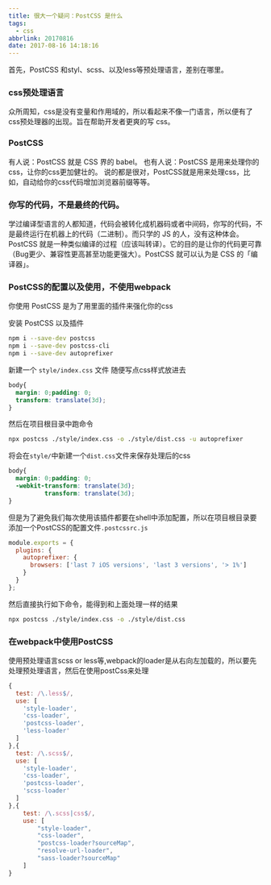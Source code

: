 ```yaml
---
title: 很大一个疑问：PostCSS 是什么
tags:
  - css
abbrlink: 20170816
date: 2017-08-16 14:18:16
---
```


首先，PostCSS 和styl、scss、以及less等预处理语言，差别在哪里。

### css预处理语言

众所周知，css是没有变量和作用域的，所以看起来不像一门语言，所以便有了css预处理器的出现。旨在帮助开发者更爽的写 css。

### PostCSS

有人说：PostCSS 就是 CSS 界的 babel。
也有人说：PostCSS 是用来处理你的css，让你的css更加健壮的。
说的都是很对，PostCSS就是用来处理css，比如，自动给你的css代码增加浏览器前缀等等。

### 你写的代码，不是最终的代码。

学过编译型语言的人都知道，代码会被转化成机器码或者中间码，你写的代码，不是最终运行在机器上的代码（二进制）。而只学的 JS 的人，没有这种体会。PostCSS 就是一种类似编译的过程（应该叫转译）。它的目的是让你的代码更可靠（Bug更少、兼容性更高甚至功能更强大）。PostCSS 就可以认为是 CSS 的「编译器」。


### PostCSS的配置以及使用，不使用webpack

你使用 PostCSS 是为了用里面的插件来强化你的css

安装 PostCSS 以及插件

```bash
npm i --save-dev postcss
npm i --save-dev postcss-cli
npm i --save-dev autoprefixer
```

新建一个 `style/index.css` 文件 随便写点css样式放进去

```css
body{
  margin: 0;padding: 0;
  transform: translate(3d);
}
```

然后在项目根目录中跑命令

```bash
npx postcss ./style/index.css -o ./style/dist.css -u autoprefixer
```

将会在`style/`中新建一个`dist.css`文件来保存处理后的css

```css
body{
  margin: 0;padding: 0;
  -webkit-transform: translate(3d);
          transform: translate(3d);
}
```

但是为了避免我们每次使用该插件都要在shell中添加配置，所以在项目根目录要添加一个PostCSS的配置文件`.postcssrc.js`

```js
module.exports = {
  plugins: {
    autoprefixer: {
      browsers: ['last 7 iOS versions', 'last 3 versions', '> 1%']
    }
  }
};
```

然后直接执行如下命令，能得到和上面处理一样的结果

```bash
npx postcss ./style/index.css -o ./style/dist.css
```

### 在webpack中使用PostCSS

使用预处理语言scss or less等,webpack的loader是从右向左加载的，所以要先处理预处理语言，然后在使用postCss来处理

```js
{
  test: /\.less$/,
  use: [
    'style-loader',
    'css-loader',
    'postcss-loader',
    'less-loader'
  ]
},{
  test: /\.scss$/,
  use: [
    'style-loader',
    'css-loader',
    'postcss-loader',
    'scss-loader'
  ]
},{
    test: /\.scss|css$/,
    use: [
        "style-loader",
        "css-loader",
        "postcss-loader?sourceMap",
        "resolve-url-loader",
        "sass-loader?sourceMap"
    ]
}
```